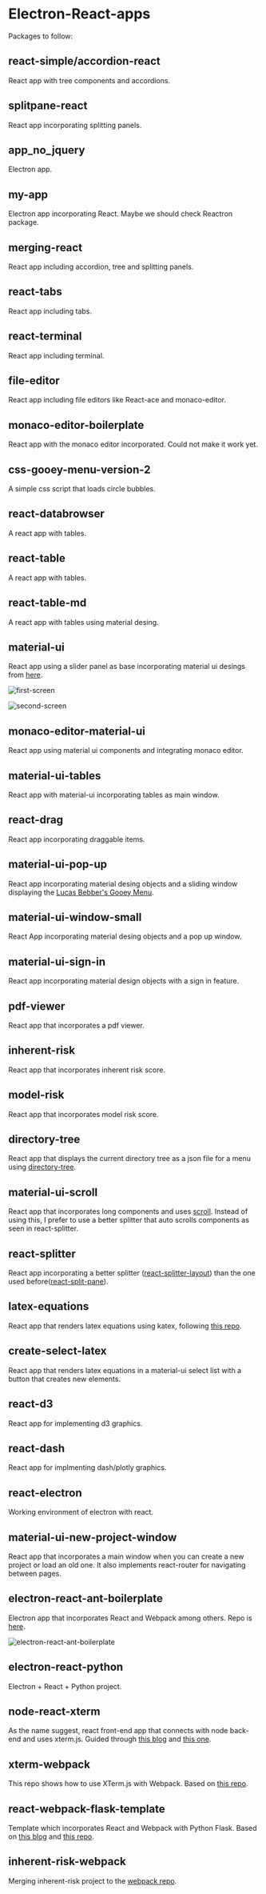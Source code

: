 # Electron-React-apps

Packages to follow:

## react-simple/accordion-react

React app with tree components and accordions.

## splitpane-react

React app incorporating splitting panels.

## app_no_jquery

Electron app.

## my-app

Electron app incorporating React. Maybe we should check Reactron package.

## merging-react

React app including accordion, tree and splitting panels.

## react-tabs

React app including tabs.

## react-terminal

React app including terminal.

## file-editor

React app including file editors like React-ace and monaco-editor.

## monaco-editor-boilerplate

React app with the monaco editor incorporated. Could not make it work yet.

## css-gooey-menu-version-2

A simple css script that loads circle bubbles.

## react-databrowser

A react app with tables.

## react-table

A react app with tables.

## react-table-md

A react app with tables using material desing.

## material-ui

React app using a slider panel as base incorporating material ui desings from [here](https://github.com/mui-org/material-ui).

![first-screen](screens/material-ui-1.png)

![second-screen](screens/material-ui-2.png)

## monaco-editor-material-ui

React app using material ui components and integrating monaco editor.

## material-ui-tables

React app with material-ui incorporating tables as main window.

## react-drag

React app incorporating draggable items.

## material-ui-pop-up

React app incorporating material desing objects and a sliding window displaying the [Lucas Bebber's Gooey Menu](http://codepen.io/lbebber/pen/rawQKR).

## material-ui-window-small

React App incorporating material desing objects and a pop up window.

## material-ui-sign-in

React app incorporating material design objects with a sign in feature.

## pdf-viewer

React app that incorporates a pdf viewer.

## inherent-risk

React app that incorporates inherent risk score.

## model-risk

React app that incorporates model risk score.

## directory-tree

React app that displays the current directory tree as a json file for a menu using [directory-tree](https://www.npmjs.com/package/directory-tree).

## material-ui-scroll

React app that incorporates long components and uses [scroll](https://material-ui.com/demos/dialogs/#scrolling-long-content). Instead of using this, I prefer to use a better splitter that auto scrolls components as seen in react-splitter.

## react-splitter

React app incorporating a better splitter ([react-splitter-layout](https://github.com/zesik/react-splitter-layout)) than the one used before([react-split-pane](https://github.com/tomkp/react-split-pane)).

## latex-equations

React app that renders latex equations using katex, following [this repo](https://github.com/scalebig/react-mathjax2).

## create-select-latex

React app that renders latex equations in a material-ui select list with a button that creates new elements.

## react-d3

React app for implementing d3 graphics.

## react-dash

React app for implmenting dash/plotly graphics.

## react-electron

Working environment of electron with react.

## material-ui-new-project-window

React app that incorporates a main window when you can create a new project or load an old one. It also implements react-router for navigating between pages.

## electron-react-ant-boilerplate

Electron app that incorporates React and Webpack among others. Repo is [here](https://github.com/kevoj/electron-react-ant-boilerplate).

![electron-react-ant-boilerplate](https://camo.githubusercontent.com/3f816547ff277ad21dbd423d817de8bc50eb8c1e/68747470733a2f2f692e696d6775722e636f6d2f70697358426b472e706e67)

## electron-react-python

Electron + React + Python project.

## node-react-xterm

As the name suggest, react front-end app that connects with node back-end and uses xterm.js. Guided through [this blog](https://medium.freecodecamp.org/how-to-make-create-react-app-work-with-a-node-backend-api-7c5c48acb1b0) and [this one](https://www.ctolib.com/topics-137727.html).

## xterm-webpack

This repo shows how to use XTerm.js with Webpack. Based on [this repo](https://github.com/parisk/xterm-webpack).

## react-webpack-flask-template

Template which incorporates React and Webpack with Python Flask. Based on [this blog](https://itnext.io/a-template-for-creating-a-full-stack-web-application-with-flask-npm-webpack-and-reactjs-be2294b111bd) and [this repo](https://github.com/Eyongkevin/hello_template).

## inherent-risk-webpack

Merging inherent-risk project to the [webpack repo](https://github.com/mattborghi/Minimal-Webpack-Configuration).
